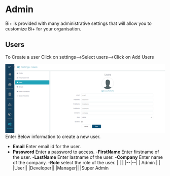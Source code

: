  # Admin

Bi+ is provided with many administrative settings that will allow you to customize Bi+ for your organisation.

## Users

To Create a user Click on settings-->Select users-->Click on Add Users

![enter image description here](https://raw.githubusercontent.com/sv18042016/fp1/658e3210c3cbe8e651e2fca391261b3ecc1be1b7/images/users.png)
Enter Below information to create a new user.
- **Email** Enter email id for the user.
- **Password** Enter a password to access.
-**FirstName** Enter firstname of the user.
-**LastName** Enter lastname of the user. 
-**Company** Enter name of the company.
-**Role** select the role of the user.
|  |  |
|--|--|
| Admin |  |
|User||
|Developer||
|Manager||
|Super Admin
<!--stackedit_data:
eyJoaXN0b3J5IjpbLTkxODY0NTgyOCw0NjU3NjY4MTYsLTk3ND
Y2MDE4N119
-->